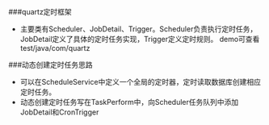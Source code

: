 ###quartz定时框架
*   主要类有Scheduler、JobDetail、Trigger。Scheduler负责执行定时任务，JobDetail定义了具体的定时任务实现，Trigger定义定时规则。
demo可查看test/java/com/quartz

###动态创建定时任务思路

*   可以在ScheduleService中定义一个全局的定时器，定时读取数据库创建相应定时任务。
*   动态创建定时任务写在TaskPerform中，向Scheduler任务队列中添加JobDetail和CronTrigger
